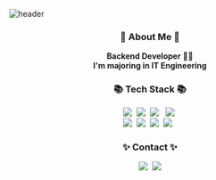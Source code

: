 <!--![header](https://capsule-render.vercel.app/api?type=waving&color=f74366&height=180&section=header&text=Hi!%20I'm%20Jiae!&fontSize=40&fontColor=FFFFFF&fontAlignY=35&margin=0)
![header](https://capsule-render.vercel.app/api?type=slice&color=0:05C76A,100:36D287&height=160&section=header&text=Hi!%20I'm%20Jiae!&fontAlign=50&fontAlignY=70&fontSize=90&fontColor=000000)-->
![header](https://capsule-render.vercel.app/api?type=slice&color=0:FCB4C2,100:FA879D&height=160&section=header&text=Hi!%20I'm%20Jiae!&fontAlign=50&fontAlignY=70&fontSize=90&fontColor=000000)

<div align="center">
<h3 align="center">👋 About Me 👋</h1>
<p align="center">
  <b>Backend Developer</b> 👩‍💻 <br>
  <b> I'm majoring in IT Engineering</b>
</p>

<h3 align="center">📚 Tech Stack 📚</h3>
<p align="center">
  <img src="https://img.shields.io/badge/Python-3766AB?style=flat-square&logo=Python&logoColor=white"/></a>&nbsp 
  <img src="https://img.shields.io/badge/Java-007396?style=flat-square&logo=Java&logoColor=white"/></a>&nbsp
  <img src="https://img.shields.io/badge/HTML5-E34F26?style=flat-square&logo=HTML5&logoColor=white"/> &nbsp
  <img src="https://img.shields.io/badge/Javascript-ffb13b?style=flat-square&logo=javascript&logoColor=white"/></a>&nbsp 
  <br>
  <img src="https://img.shields.io/badge/Spring-6DB33F?style=flat-square&logo=Spring&logoColor=white"/></a>&nbsp 
  <img src="https://img.shields.io/badge/Node.js-339933?style=flat-square&logo=Node.js&logoColor=white"/></a>&nbsp
  <img src="https://img.shields.io/badge/Mysql-E6B91E?style=flat-square&logo=MySql&logoColor=white"/></a>&nbsp 
  <img src="https://img.shields.io/badge/PyTorch-EE4C2C?style=flat-square&logo=PyTorch&logoColor=white"/> &nbsp
</p>

<h3 align="center">✨ Contact ✨</h3>
<p align="center">
  <a href="https://markme-inur.tistory.com/"><img src="https://img.shields.io/badge/Tech%20Blog-11B48A?style=flat-square&logo=Tistory&logoColor=white&link=https://markme-inur.tistory.com"/></a>&nbsp
  <a href="mailto:yoon529@sookmyung.ac.kr"><img src="https://img.shields.io/badge/Gmail-d14836?style=flat-square&logo=Gmail&logoColor=white&link=yoon529@sookmyung.ac.kr"/></a>
</p>

<!-- <h3 align="center">👩‍💻 My Github Stats 👩‍💻</h3>
[![Anurag's GitHub stats](https://github-readme-stats.vercel.app/api?username=jiaeYoon)](https://github.com/anuraghazra/github-readme-stats)
</div>-->

<!--
**jiaeYoon/jiaeYoon** is a ✨ _special_ ✨ repository because its `README.md` (this file) appears on your GitHub profile.

Here are some ideas to get you started:

- 🔭 I’m currently working on ...
- 🌱 I’m currently learning ...
- 👯 I’m looking to collaborate on ...
- 🤔 I’m looking for help with ...
- 💬 Ask me about ...
- 📫 How to reach me: ...
- 😄 Pronouns: ...
- ⚡ Fun fact: ...
-->
